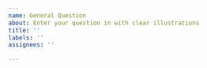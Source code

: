 ```yaml
---
name: General Question
about: Enter your question in with clear illustrations
title: ''
labels: ''
assignees: ''

---
```



